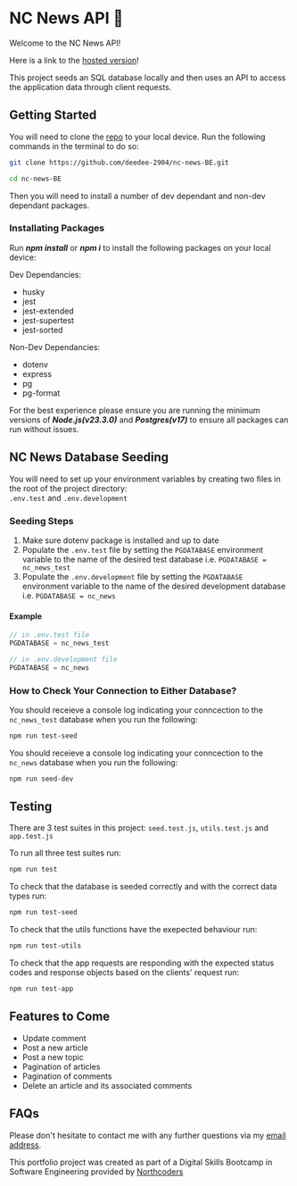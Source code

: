 # NC News API  📰

Welcome to the NC News API!   

Here is a link to the [hosted version](https://nc-news-0nn8.onrender.com/)!  

This project seeds an SQL database locally and then uses an API to access the application data through client requests. 

## Getting Started

You will need to clone the [repo](https://github.com/deedee-2904/nc-news-BE.git) to your local device. Run the following commands in the terminal to do so:

```bash
git clone https://github.com/deedee-2904/nc-news-BE.git

cd nc-news-BE
```

Then you will need to install a number of dev dependant and non-dev dependant packages.

### Installating Packages

Run ***npm install*** or ***npm i*** to install the following packages on your local device:

Dev Dependancies:

- husky
- jest
- jest-extended
- jest-supertest
- jest-sorted

Non-Dev Dependancies: 

- dotenv
- express
- pg
- pg-format


For the best experience please ensure you are running the minimum versions of ***Node.js(v23.3.0)*** and ***Postgres(v17)*** to ensure all packages can run without issues.

## NC News Database Seeding

You will need to set up your environment variables by creating two files in the root of the project directory:  
`.env.test` and `.env.development`

### Seeding Steps

1. Make sure dotenv package is installed and up to date
2. Populate the `.env.test` file by setting the `PGDATABASE` environment variable to the name of the desired test database i.e. `PGDATABASE = nc_news_test`
3. Populate the `.env.development` file by setting the `PGDATABASE` environment variable to the name of the desired development database i.e. `PGDATABASE = nc_news`   

#### Example
```javascript
// in .env.test file
PGDATABASE = nc_news_test

// in .env.development file
PGDATABASE = nc_news
```

### How to Check Your Connection to Either Database?

You should receieve a console log indicating your conncection to the `nc_news_test` database when you run the following: 

```bash
npm run test-seed
```
You should receieve a console log indicating your conncection to the `nc_news` database when you run the following:

```bash
npm run seed-dev
```

## Testing

There are 3 test suites in this project: `seed.test.js`, `utils.test.js` and `app.test.js`

To run all three test suites run:
```bash
npm run test 
```  

To check that the database is seeded correctly and with the correct data types run:

```bash
npm run test-seed 
```
To check that the utils functions have the exepected behaviour run:

```bash
npm run test-utils 
```
To check that the app requests are responding with the expected status codes and response objects based on the clients' request run:

```bash
npm run test-app 
```
## Features to Come

 - Update comment
 - Post a new article
 - Post a new topic
 - Pagination of articles
 - Pagination of comments
 - Delete an article and its associated comments

## FAQs

Please don't hesitate to contact me with any further questions via my [email address](mailto:demaradarkwah@mail.com).

This portfolio project was created as part of a Digital Skills Bootcamp in Software Engineering provided by [Northcoders](https://northcoders.com/)
